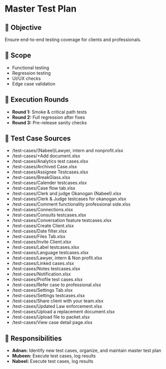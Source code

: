 # Master Test Plan

## 🎯 Objective
Ensure end-to-end testing coverage for clients and professionals.

## 📌 Scope
- Functional testing
- Regression testing
- UI/UX checks
- Edge case validation

## 🧪 Execution Rounds
- **Round 1:** Smoke & critical path tests
- **Round 2:** Full regression after fixes
- **Round 3:** Pre-release sanity checks

## 📂 Test Case Sources
- /test-cases/(Nabeel)Lawyer, intern and nonprofit.xlsx
- /test-cases/+Add document.xlsx
- /test-cases/Analytics test cases.xlsx
- /test-cases/Archived Case.xlsx
- /test-cases/Assignee Testcases.xlsx
- /test-cases/BreakGlass.xlsx
- /test-cases/Calender testcases.xlsx
- /test-cases/Case flow tab.xlsx
- /test-cases/Clerk and judge Okanogan (Nabeel).xlsx
- /test-cases/Clerk & Judge testcases for okanogan.xlsx
- /test-cases/Comment functionality professional side.xlsx
- /test-cases/Connections.xlsx
- /test-cases/Consults testcases.xlsx
- /test-cases/Conversation feature testcases.xlsx
- /test-cases/Create Client.xlsx
- /test-cases/Date filter.xlsx
- /test-cases/Files Tab.xlsx
- /test-cases/Invite Client.xlsx
- /test-cases/Label testcases.xlsx
- /test-cases/Language testcases.xlsx
- /test-cases/Lawyer, intern & Non profit.xlsx
- /test-cases/Linked cases.xlsx
- /test-cases/Notes testcases.xlsx
- /test-cases/Notification.xlsx
- /test-cases/Profile test cases.xlsx
- /test-cases/Refer case to professional.xlsx
- /test-cases/Settings Tab.xlsx
- /test-cases/Settings testcases.xlsx
- /test-cases/Share client with your team.xlsx
- /test-cases/Updated Law enforcement.xlsx
- /test-cases/Upload a replacement document.xlsx
- /test-cases/Upload file to packet.xlsx
- /test-cases/View case detail page.xlsx

## 👥 Responsibilities
- **Adnan:** Identify new test cases, organize, and maintain master test plan
- **Mubeen:** Execute test cases, log results
- **Nabeel:** Execute test cases, log results
